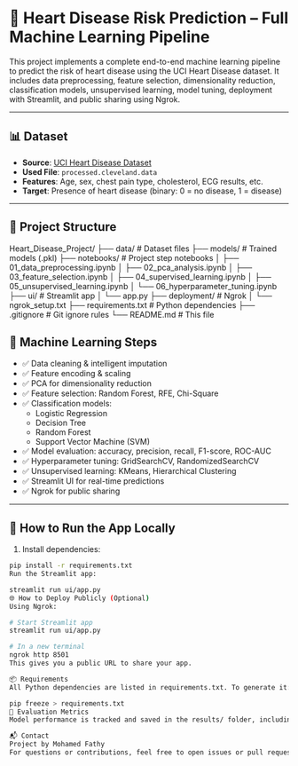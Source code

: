 # 💓 Heart Disease Risk Prediction – Full Machine Learning Pipeline

This project implements a complete end-to-end machine learning pipeline to predict the risk of heart disease using the UCI Heart Disease dataset. It includes data preprocessing, feature selection, dimensionality reduction, classification models, unsupervised learning, model tuning, deployment with Streamlit, and public sharing using Ngrok.

---

## 📊 Dataset

- **Source**: [UCI Heart Disease Dataset](https://archive.ics.uci.edu/ml/datasets/heart+Disease)
- **Used File**: `processed.cleveland.data`
- **Features**: Age, sex, chest pain type, cholesterol, ECG results, etc.
- **Target**: Presence of heart disease (binary: 0 = no disease, 1 = disease)

---

## 📁 Project Structure

Heart_Disease_Project/
├── data/ # Dataset files
├── models/ # Trained models (.pkl)
├── notebooks/ # Project step notebooks
│ ├── 01_data_preprocessing.ipynb
│ ├── 02_pca_analysis.ipynb
│ ├── 03_feature_selection.ipynb
│ ├── 04_supervised_learning.ipynb
│ ├── 05_unsupervised_learning.ipynb
│ └── 06_hyperparameter_tuning.ipynb
├── ui/ # Streamlit app
│ └── app.py
├── deployment/ # Ngrok
│ └── ngrok_setup.txt
├── requirements.txt # Python dependencies
├── .gitignore # Git ignore rules
└── README.md # This file


## 🧠 Machine Learning Steps

- ✅ Data cleaning & intelligent imputation
- ✅ Feature encoding & scaling
- ✅ PCA for dimensionality reduction
- ✅ Feature selection: Random Forest, RFE, Chi-Square
- ✅ Classification models:
  - Logistic Regression
  - Decision Tree
  - Random Forest
  - Support Vector Machine (SVM)
- ✅ Model evaluation: accuracy, precision, recall, F1-score, ROC-AUC
- ✅ Hyperparameter tuning: GridSearchCV, RandomizedSearchCV
- ✅ Unsupervised learning: KMeans, Hierarchical Clustering
- ✅ Streamlit UI for real-time predictions
- ✅ Ngrok for public sharing

---

## 🚀 How to Run the App Locally

1. Install dependencies:

```bash
pip install -r requirements.txt
Run the Streamlit app:

streamlit run ui/app.py
🌐 How to Deploy Publicly (Optional)
Using Ngrok:

# Start Streamlit app
streamlit run ui/app.py

# In a new terminal
ngrok http 8501
This gives you a public URL to share your app.

📦 Requirements
All Python dependencies are listed in requirements.txt. To generate it:

pip freeze > requirements.txt
🧪 Evaluation Metrics
Model performance is tracked and saved in the results/ folder, including ROC curves, confusion matrices, and F1-scores for comparison.

📬 Contact
Project by Mohamed Fathy
For questions or contributions, feel free to open issues or pull requests.
